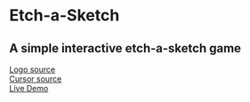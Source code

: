 # Etch-a-Sketch
## A simple interactive etch-a-sketch game 
[Logo source](https://icons8.com/)\
[Cursor source](http://www.rw-designer.com/cursor-detail/125360)\
[Live Demo](https://cgen101.github.io/Etch-a-Sketch/)
